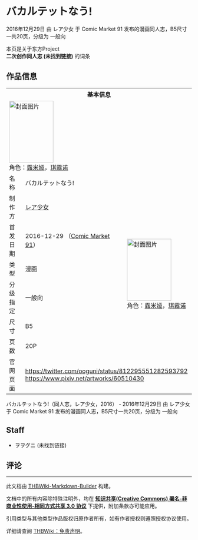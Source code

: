 # バカルテットなう!

<!-- source html: G:\repos\THBWiki-Markdown-Builder\THBWikiMarkdown\Temp\main\6\62\ns0%3A%E3%83%90%E3%82%AB%E3%83%AB%E3%83%86%E3%83%83%E3%83%88%E3%81%AA%E3%81%86%21.html -->

2016年12月29日 由 レア少女 于 Comic Market 91 发布的漫画同人志，B5尺寸一共20页，分级为 一般向

本页是关于东方Project  
 **二次创作同人志 (未找到链接)** 的词条
## 作品信息

<table><tbody><tr><th colspan="3">基本信息</th></tr><tr><td class="cover-artwork-mobile" colspan="2"><a href="./文件-バカルテットなう!封面.png.md" class="image" title="封面图片"><img alt="封面图片" src="https://upload.thwiki.cc/thumb/c/cd/%E3%83%90%E3%82%AB%E3%83%AB%E3%83%86%E3%83%83%E3%83%88%E3%81%AA%E3%81%86%21%E5%B0%81%E9%9D%A2.png/120px-%E3%83%90%E3%82%AB%E3%83%AB%E3%83%86%E3%83%83%E3%83%88%E3%81%AA%E3%81%86%21%E5%B0%81%E9%9D%A2.png" decoding="async" loading="lazy" width="120" height="168" srcset="https://upload.thwiki.cc/thumb/c/cd/%E3%83%90%E3%82%AB%E3%83%AB%E3%83%86%E3%83%83%E3%83%88%E3%81%AA%E3%81%86%21%E5%B0%81%E9%9D%A2.png/180px-%E3%83%90%E3%82%AB%E3%83%AB%E3%83%86%E3%83%83%E3%83%88%E3%81%AA%E3%81%86%21%E5%B0%81%E9%9D%A2.png 1.5x, https://upload.thwiki.cc/thumb/c/cd/%E3%83%90%E3%82%AB%E3%83%AB%E3%83%86%E3%83%83%E3%83%88%E3%81%AA%E3%81%86%21%E5%B0%81%E9%9D%A2.png/240px-%E3%83%90%E3%82%AB%E3%83%AB%E3%83%86%E3%83%83%E3%83%88%E3%81%AA%E3%81%86%21%E5%B0%81%E9%9D%A2.png 2x" data-file-width="1066" data-file-height="1491"></a><div class="cover-char">角色：<a href="./露米娅.md" title="露米娅">露米娅</a>，<a href="./琪露诺.md" title="琪露诺">琪露诺</a></div></td>
</tr><tr><td class="label">名称</td><td colspan="2"> バカルテットなう! </td></tr><tr><td class="label">制作方</td><td><a href="./レア少女.md" title="レア少女">レア少女</a></td><td class="cover-artwork" rowspan="6" style="min-width:168px;"><a href="./文件-バカルテットなう!封面.png.md" class="image" title="封面图片"><img alt="封面图片" src="https://upload.thwiki.cc/thumb/c/cd/%E3%83%90%E3%82%AB%E3%83%AB%E3%83%86%E3%83%83%E3%83%88%E3%81%AA%E3%81%86%21%E5%B0%81%E9%9D%A2.png/120px-%E3%83%90%E3%82%AB%E3%83%AB%E3%83%86%E3%83%83%E3%83%88%E3%81%AA%E3%81%86%21%E5%B0%81%E9%9D%A2.png" decoding="async" loading="lazy" width="120" height="168" srcset="https://upload.thwiki.cc/thumb/c/cd/%E3%83%90%E3%82%AB%E3%83%AB%E3%83%86%E3%83%83%E3%83%88%E3%81%AA%E3%81%86%21%E5%B0%81%E9%9D%A2.png/180px-%E3%83%90%E3%82%AB%E3%83%AB%E3%83%86%E3%83%83%E3%83%88%E3%81%AA%E3%81%86%21%E5%B0%81%E9%9D%A2.png 1.5x, https://upload.thwiki.cc/thumb/c/cd/%E3%83%90%E3%82%AB%E3%83%AB%E3%83%86%E3%83%83%E3%83%88%E3%81%AA%E3%81%86%21%E5%B0%81%E9%9D%A2.png/240px-%E3%83%90%E3%82%AB%E3%83%AB%E3%83%86%E3%83%83%E3%83%88%E3%81%AA%E3%81%86%21%E5%B0%81%E9%9D%A2.png 2x" data-file-width="1066" data-file-height="1491"></a><div class="cover-char">角色：<a href="./露米娅.md" title="露米娅">露米娅</a>，<a href="./琪露诺.md" title="琪露诺">琪露诺</a></div></td>
</tr><tr><td class="label">首发日期</td><td>2016-12-29&#160;（<a href="/展会作品列表?e=Comic+Market%2391">Comic Market 91</a>）</td></tr><tr><td class="label">类型</td><td>漫画</td></tr><tr><td class="label">分级指定</td><td>一般向</td></tr><tr><td class="label">尺寸</td><td>B5</td></tr><tr><td class="label">页数</td><td>20P</td></tr>
<tr><td class="label">官网页面</td><td colspan="2"><a rel="nofollow" class="external free" href="https://twitter.com/ooguni/status/812295551282593792">https://twitter.com/ooguni/status/812295551282593792</a><br><a rel="nofollow" class="external free" href="https://www.pixiv.net/artworks/60510430">https://www.pixiv.net/artworks/60510430</a></td></tr></tbody></table>

バカルテットなう!（同人志，レア少女，2016） - 2016年12月29日 由 レア少女 于 Comic Market 91 发布的漫画同人志，B5尺寸一共20页，分级为 一般向
## Staff
- ヲヲグニ (未找到链接)

## 评论




---

此文档由 [THBWiki-Markdown-Builder](https://github.com/Delsin-Yu/THBWiki-Markdown-Builder) 构建。

文档中的所有内容除特殊注明外，均在 [**知识共享(Creative Commons) 署名-非商业性使用-相同方式共享 3.0 协议**](https://creativecommons.org/licenses/by-sa/3.0/deed.zh-hans) 下提供，附加条款亦可能应用。

引用类型与其他类型作品版权归原作者所有，如有作者授权则遵照授权协议使用。

详细请查阅 [THBWiki：免责声明](https://thbwiki.cc/THBWiki:%E5%85%8D%E8%B4%A3%E5%A3%B0%E6%98%8E)。

